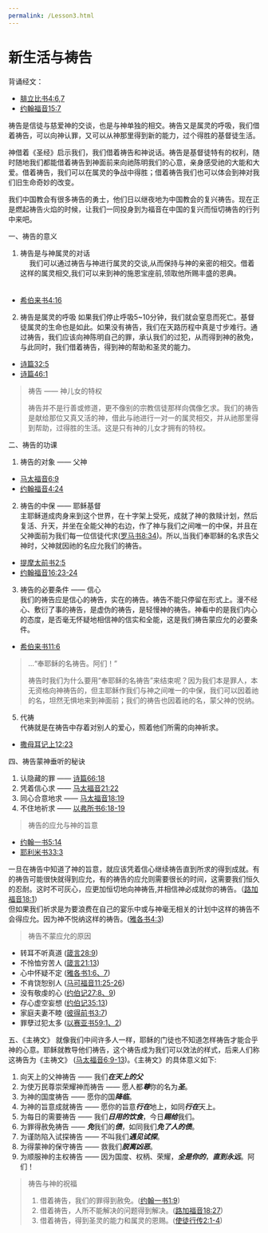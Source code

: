 ```yaml
---
permalink: /Lesson3.html
---
```

# 新生活与祷告

背诵经文：
+ [腓立比书4:6,7](https://www.biblegateway.com/passage/?search=腓立比书4:6-7&version=CUVMPS)
+ [约翰福音15:7](https://www.biblegateway.com/passage/?search=约翰福音15:7&version=CUVMPS)

祷告是信徒与慈爱神的交谈，也是与神单独的相交。祷告又是属灵的呼吸，我们借着祷告，可以向神认罪，又可以从神那里得到新的能力，过个得胜的基督徒生活。

神借着《圣经》启示我们，我们借着祷告和神说话。祷告是基督徒特有的权利，随时随地我们都能借着祷告到神面前来向祂陈明我们的心意，亲身感受祂的大能和大爱。借着祷告，我们可以在属灵的争战中得胜；借着祷告我们也可以体会到神对我们旧生命奇妙的改变。

我们中国教会有很多祷告的勇士，他们日以继夜地为中国教会的复兴祷告。现在正是燃起祷告火焰的时候，让我们一同投身到为福音在中国的复兴而恒切祷告的行列中来吧。

一、祷告的意义

1. 祷告是与神属灵的对话  
　
我们可以通过祷告与神进行属灵的交谈,从而保持与神的亲密的相交。借着这样的属灵相交,我们可以来到神的施恩宝座前,领取他所赐丰盛的恩典。  
　
+ [希伯来书4:16](https://www.biblegateway.com/passage/?search=希伯来书4:16&version=CUVMPS)

2. 祷告是属灵的呼吸
如果我们停止呼吸5~10分钟，我们就会窒息而死亡。基督徒属灵的生命也是如此。如果没有祷告，我们在天路历程中真是寸步难行。通过祷告，我们应该向神陈明自己的罪，承认我们的过犯，从而得到神的赦免，与此同时，我们借着祷告，得到神的帮助和圣灵的能力。  
+ [诗篇32:5](https://www.biblegateway.com/passage/?search=诗篇32:5&version=CUVMPS)
+ [诗篇46:1](https://www.biblegateway.com/passage/?search=诗篇46:1&version=CUVMPS)

>祷告 —— 神儿女的特权  
>  
>祷告并不是行善或修道，更不像别的宗教信徒那样向偶像乞求。我们的祷告是献给那位又真又活的神，借此与祂进行一对一的属灵相交，并从祂那里得到帮助，过得胜的生活。这是只有神的儿女才拥有的特权。

二、祷告的功课

1. 祷告的对象 —— 父神  
+ [马太福音6:9](https://www.biblegateway.com/passage/?search=马太福音6:9&version=CUVMPS)
+ [约翰福音4:24](https://www.biblegateway.com/passage/?search=约翰福音4:24&version=CUVMPS)

2. 祷告的中保 —— 耶稣基督  
主耶稣道成肉身来到这个世界，在十字架上受死，成就了神的救赎计划，然后复活、升天，并坐在全能父神的右边，作了神与我们之间唯一的中保，并且在父神面前为我们每一位信徒代求([罗马书8:34](https://www.biblegateway.com/passage/?search=罗马书8:34&version=CUVMPS))。所以,当我们奉耶稣的名求告父神时，父神就因祂的名应允我们的祷告。  
+ [提摩太前书2:5](https://www.biblegateway.com/passage/?search=提摩太前书2:5&version=CUVMPS)
+ [约翰福音16:23-24](https://www.biblegateway.com/passage/?search=约翰福音16:23-24&version=CUVMPS)

3. 祷告的必要条件 —— 信心  
我们的祷告应是信心的祷告，实在的祷告。祷告不能只停留在形式上。漫不经心、敷衍了事的祷告，是虚伪的祷告，是轻慢神的祷告。神看中的是我们内心的态度，是否毫无怀疑地相信神的信实和全能，这是我们祷告蒙应允的必要条件。  
+ [希伯来书11:6](https://www.biblegateway.com/passage/?search=希伯来书11:6&version=CUVMPS)

>...“奉耶稣的名祷告。阿们！”  
>
>祷告时我们为什么要用“奉耶稣的名祷告”来结束呢？因为我们本是罪人，本无资格向神祷告的，但主耶稣作我们与神之间唯一的中保，我们可以因着祂的名，坦然无惧地来到神面前；我们的祷告也因着祂的名，蒙父神的悦纳。

5. 代祷  
代祷就是在祷告中存着对别人的爱心，照着他们所需的向神祈求。
+ [撒母耳记上12:23](https://www.biblegateway.com/passage/?search=撒母耳记上12:23&version=CUVMPS)

四、祷告蒙神垂听的秘诀

1. 认隐藏的罪 —— [诗篇66:18](https://www.biblegateway.com/passage/?search=诗篇66:18&version=CUVMPS)
2. 凭着信心求 —— [马太福音21:22](https://www.biblegateway.com/passage/?search=马太福音21:22&version=CUVMPS)
3. 同心合意地求 —— [马太福音18:19](https://www.biblegateway.com/passage/?search=马太福音18:19&version=CUVMPS)
4. 不住地祈求 —— [以弗所书6:18-19](https://www.biblegateway.com/passage/?search=以弗所书6:18-19&version=CUVMPS)

>祷告的应允与神的旨意  
+ [约翰一书5:14](https://www.biblegateway.com/passage/?search=约翰一书5:14&version=CUVMPS)
+ [耶利米书33:3](https://www.biblegateway.com/passage/?search=耶利米书33:3&version=CUVMPS)  

一旦在祷告中知道了神的旨意，就应该凭着信心继续祷告直到所求的得到成就。有的祷告可能很快就得到应允，有的祷告的应允则需要很长的时间，这需要我们恒久的忍耐。这时不可灰心，应更加恒切地向神祷告,并相信神必成就你的祷告。（[路加福音18:1](https://www.biblegateway.com/passage/?search=路加福音18:1&version=CUVMPS)）  
但如果我们祈求是为要浪费在自己的宴乐中或与神毫无相关的计划中这样的祷告不会得应允。因为神不悦纳这样的祷告。([雅各书4:3](https://www.biblegateway.com/passage/?search=雅各书4:3&version=CUVMPS))

>祷告不蒙应允的原因
+ 转耳不听真道 ([箴言28:9](https://www.biblegateway.com/passage/?search=箴言28:9&version=CUVMPS))
+ 不怜恤穷苦人 ([箴言21:13](https://www.biblegateway.com/passage/?search=箴言21:13&version=CUVMPS))
+ 心中怀疑不定 ([雅各书1:6、7](https://www.biblegateway.com/passage/?search=雅各书1:6-7&version=CUVMPS))
+ 不肯饶恕别人 ([马可福音11:25-26](https://www.biblegateway.com/passage/?search=马可福音11:25-26&version=CUVMPS))
+ 没有敬虔的心 ([约伯记27:8、9](https://www.biblegateway.com/passage/?search=约伯记27:8-9&version=CUVMPS))
+ 存心虚空妄想 ([约伯记35:13](https://www.biblegateway.com/passage/?search=约伯记35:13&version=CUVMPS))
+ 家庭夫妻不睦 ([彼得前书3:7](https://www.biblegateway.com/passage/?search=彼得前书3:7&version=CUVMPS))
+ 罪孽过犯太多 ([以赛亚书59:1、2](https://www.biblegateway.com/passage/?search=以赛亚书59:1-2&version=CUVMPS))

五、《主祷文》
就像我们中间许多人一样，耶稣的门徒也不知道怎样祷告才能合乎神的心意。耶稣就教导他们祷告，这个祷告成为我们可以效法的样式，后来人们称这祷告为《主祷文》 ([马太福音6:9-13](https://www.biblegateway.com/passage/?search=马太福音6:9-13&version=CUVMPS))。《主祷文》的具体意义如下:

1. 向天上的父神祷告 —— 我们***在天上的父***
2. 为使万民尊崇荣耀神而祷告 —— 愿人都***尊***你的名为***圣***。
3. 为神的国度祷告 —— 愿你的国***降临***。
4. 为神的旨意成就祷告 —— 愿你的旨意***行在***地上，如同***行在***天上。
5. 为每日的需要祷告 —— 我们***日用的饮食***，今日***赐给***我们。
6. 为罪得赦免祷告 —— ***免***我们的***债***，如同我们***免了人的债***。
7. 为谨防陷入试探祷告 —— 不叫我们***遇见试探***。
8. 为得蒙神的保守祷告 —— 救我们***脱离凶恶***。
9. 为顺服神的主权祷告 —— 因为国度、权柄、荣耀，***全是你的***，***直到永远***。阿们！

>祷告与神的祝福  
>1. 借着祷告，我们的罪得到赦免。([约翰一书1:9](https://www.biblegateway.com/passage/?search=约翰一书1:9&version=CUVMPS))  
>2. 借着祷告，人所不能解决的问题得到解决。([路加福音18:27](https://www.biblegateway.com/passage/?search=路加福音18:27&version=CUVMPS))  
>3. 借着祷告，得到圣灵的能力和属灵的恩赐。([使徒行传2:1-4](https://www.biblegateway.com/passage/?search=使徒行传2:1-4&version=CUVMPS))
